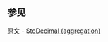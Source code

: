 ## 参见

原文 - [$toDecimal (aggregation)]( https://docs.mongodb.com/manual/reference/operator/aggregation/toDecimal/ )

